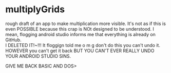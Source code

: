 # multiplyGrids
rough draft of an app to make multiplication more visible.
It's not as if this is even POSSIBLE because this crap is NOt designed to be understood.
I mean, flogging android studio informs me that everything is already on GitHub.  
I DELETED IT!~!!!
It floggign told me o m g don't do this you can't undo it.
HOWEVER you can't get it back BUT YOU CAN'T EVER REALLY UNDO YOUR ANDROID STUDIO SINS. 

GIVE ME BACK BASIC AND DOS>


